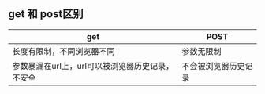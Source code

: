## get 和 post区别

| get                                              | POST                 |
|--------------------------------------------------|----------------------|
| 长度有限制，不同浏览器不同                       | 参数无限制           |
| 参数暴漏在url上，url可以被浏览器历史记录，不安全 | 不会被浏览器历史记录 |










